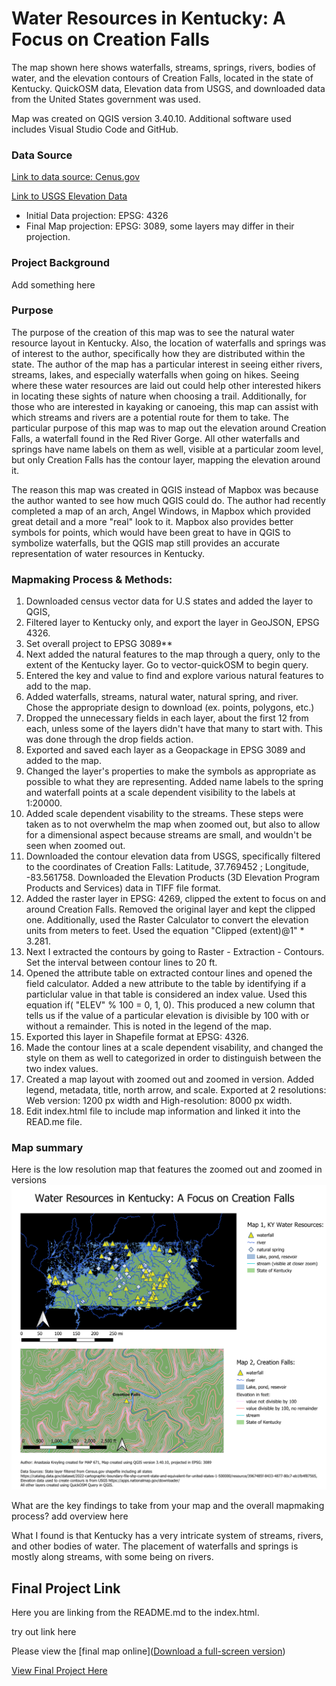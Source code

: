 
# Water Resources in Kentucky: A Focus on Creation Falls

The map shown here shows waterfalls, streams, springs, rivers, bodies of water, and the elevation contours of Creation Falls, located in the state of Kentucky. QuickOSM data, Elevation data from USGS, and downloaded data from the United States government was used.

Map was created on QGIS version 3.40.10. Additional software used includes Visual Studio Code and GitHub. 

### Data Source

[Link to data source: Cenus.gov](https://www.census.gov/cgi-bin/geo/shapefiles/index.php)   


[Link to USGS Elevation Data](https://apps.nationalmap.gov/downloader/)


* Initial Data projection: EPSG: 4326
* Final Map projection: EPSG: 3089, some layers may differ in their projection.

### Project Background

Add something here

### Purpose

The purpose of the creation of this map was to see the natural water resource layout in Kentucky. Also, the location of waterfalls and springs was of interest to the author, specifically how they are distributed within the state. The author of the map has a particular interest in seeing either rivers, streams, lakes, and especially waterfalls when going on hikes. Seeing where these water resources are laid out could help other interested hikers in locating these sights of nature when choosing a trail. Additionally, for those who are interested in kayaking or canoeing, this map can assist with which streams and rivers are a potential route for them to take. The particular purpose of this map was to map out the elevation around Creation Falls, a waterfall found in the Red River Gorge. All other waterfalls and springs have name labels on them as well, visible at a particular zoom level, but only Creation Falls has the contour layer, mapping the elevation around it. 

The reason this map was created in QGIS instead of Mapbox was because the author wanted to see how much QGIS could do. The author had recently completed a map of an arch, Angel Windows, in Mapbox which provided great detail and a more "real" look to it. Mapbox also provides better symbols for points, which would have been great to have in QGIS to symbolize waterfalls, but the QGIS map still provides an accurate representation of water resources in Kentucky. 

### Mapmaking Process & Methods:

1. Downloaded census vector data for U.S states and added the layer to QGIS,
2. Filtered layer to Kentucky only, and export the layer in GeoJSON, EPSG 4326.
3. Set overall project to EPSG 3089**
4. Next added the natural features to the map through a query, only to the extent of the Kentucky layer. Go to vector-quickOSM to begin query.
5. Entered the key and value to find and explore various natural features to add to the map. 
6. Added waterfalls, streams, natural water, natural spring, and river. Chose the appropriate design to download (ex. points, polygons, etc.)
7. Dropped the unnecessary fields in each layer, about the first 12 from each, unless some of the layers didn't have that many to start with. This was done through the drop fields action.
8. Exported and saved each layer as a Geopackage in EPSG 3089 and added to the map.
9. Changed the layer's properties to make the symbols as appropriate as possible to what they are representing. Added name labels to the spring and waterfall points at a scale dependent visibility to the labels at 1:20000.
10. Added scale dependent visability to the streams. These steps were taken as to not overwhelm the map when zoomed out, but also to allow for a dimensional aspect because streams are small, and wouldn't be seen when zoomed out.
11. Downloaded the contour elevation data from USGS, specifically filtered to the coordinates of Creation Falls: Latitude, 37.769452 ; Longitude, -83.561758. Downloaded the Elevation Products (3D Elevation Program Products and Services) data in TIFF file format.
12. Added the raster layer in EPSG: 4269, clipped the extent to focus on and around Creation Falls. Removed the original layer and kept the clipped one. Additionally, used the Raster Calculator to convert the elevation units from meters to feet. Used the equation "Clipped (extent)@1"  *  3.281. 
13. Next I extracted the contours by going to Raster - Extraction - Contours. Set the interval between contour lines to 20 ft. 
14. Opened the attribute table on extracted contour lines and opened the field calculator. Added a new attribute to the table by identifying if a particlular value in that table is considered an index value. Used this equation  if(  "ELEV" % 100 = 0, 1, 0). This produced a new column that tells us if the value of a particular elevation is divisible by 100 with or without a remainder. This is noted in the legend of the map.
15. Exported this layer in Shapefile format at EPSG: 4326. 
16. Made the contour lines at a scale dependent visability, and changed the style on them as well to categorized in order to distinguish between the two index values.
17. Created a map layout with zoomed out and zoomed in version. Added legend, metadata, title, north arrow, and scale. Exported at 2 resolutions: Web version: 1200 px width and High-resolution: 8000 px width. 
18. Edit index.html file to include map information and linked it into the READ.me file.  


### Map summary

Here is the low resolution map that features the zoomed out and zoomed in versions![Waterfalls Map](Waterfalls-KY-lowresolution.png)

What are the key findings to take from your map and the overall mapmaking process? add overview here

What I found is that Kentucky has a very intricate system of streams, rivers, and other bodies of water. The placement of waterfalls and springs is mostly along streams, with some being on rivers. 

## Final Project Link

Here you are linking from the README.md to the index.html.

try out link here

Please view the [final map online](<a href="Waterfalls-KY-highresolution.png" target="_blank">Download a full-screen version</a>)

<a href="https://alkr227.github.io/Kentucky-waterfall-water" target="_blank">View Final Project Here</a>


